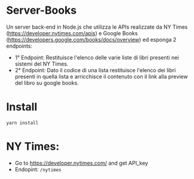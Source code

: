 # Server-Books

Un server back-end in Node.js che utilizza le APIs realizzate da NY Times (https://developer.nytimes.com/apis) e Google Books (https://developers.google.com/books/docs/overview) 
ed esponga 2 endpoints:
 
- 1° Endpoint: Restituisce l'elenco delle varie liste di libri presenti nei sistemi del NY Times.
- 2° Endpoint: Dato il codice di una lista restituisce l'elenco dei libri presenti in quella lista e arricchisce il contenuto con il link alla preview del libro su google books.
 
# Install

```
yarn install

```

# NY Times:
- Go to https://developer.nytimes.com/ and get API_key
- Endopint: `/nytimes`
